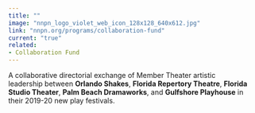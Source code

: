 ```yaml
---
title: ""
image: "nnpn_logo_violet_web_icon_128x128_640x612.jpg"
link: "nnpn.org/programs/collaboration-fund"
current: "true"
related:
- Collaboration Fund
---
```


A collaborative directorial exchange of Member Theater artistic leadership between **Orlando Shakes**, **Florida Repertory Theatre**, **Florida Studio Theater**, **Palm Beach Dramaworks**, and **Gulfshore Playhouse** in their 2019-20 new play festivals.

